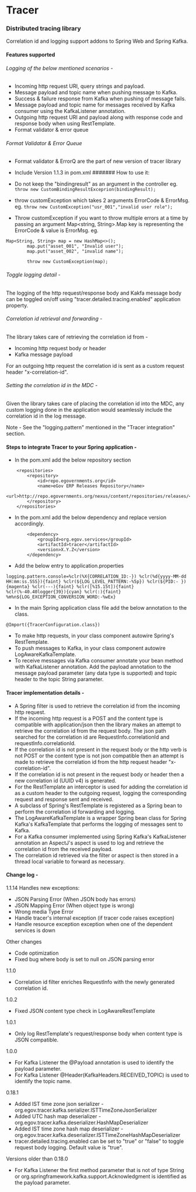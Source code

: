 # Tracer
### Distributed tracing library
Correlation id and logging support addons to Spring Web and Spring Kafka. 

#### Features supported
###### Logging of the below mentioned scenarios -
- Incoming http request URI, query strings and payload.
- Message payload and topic name when pushing message to Kafka.
- Success & failure response from Kafka when pushing of message fails.
- Message payload and topic name for messages received by Kafka consumer using the KafkaListener annotation.
- Outgoing http request URI and payload along with response code and response body when using RestTemplate.
- Format validator & error queue 

###### Format Validator & Error Queue
- Format validator & ErrorQ are the part of new version of tracer library
- Include Version 1.1.3 in pom.xml 
####### How to use it:
- Do not keep the "bindingresult" as an argument in the controller eg. ``` throw new CustomBindingResultExceprion(bindingResult); ```

- throw customException which takes 2 arguments ErrorCode & ErrorMsg. eg. ``` throw new CustomException("usr_001","invalid user role"); ```
- Throw customException if you want to throw multiple errors at a time by passing an argument Map<string, String>.Map key is representing the ErrorCode & value is ErrorMsg. eg. 
```
Map<String, String> map = new HashMap<>();
		map.put("asset_001", "Invalid user");
		map.put("asset_002", "invalid name");
		
		throw new CustomException(map);
```        

###### Toggle logging detail -
The logging of the http request/response body and Kakfa message body can be toggled on/off using 
"tracer.detailed.tracing.enabled" application property.
  
###### Correlation id retrieval and forwarding -
The library takes care of retrieving the correlation id from -
- Incoming http request body or header
- Kafka message payload

For an outgoing http request the correlation id is sent as a custom request header "x-correlation-id".

###### Setting the correlation id in the MDC -
Given the library takes care of placing the correlation id into the MDC, any custom logging done in the 
application would seamlessly include the correlation id in the log message.

Note - See the "logging.pattern" mentioned in the "Tracer integration" section.
  
#### Steps to integrate Tracer to your Spring application -
- In the pom.xml add the below repository section
 ```
     <repositories>
         <repository>
             <id>repo.egovernments.org</id>
             <name>eGov ERP Releases Repository</name>
             <url>http://repo.egovernments.org/nexus/content/repositories/releases/</url>
         </repository>
     </repositories>
 ```
 - In the pom.xml add the below dependency and replace version accordingly.
 ```
         <dependency>
             <groupId>org.egov.services</groupId>
             <artifactId>tracer</artifactId>
             <version>X.Y.Z</version>
         </dependency>
 ```
 - Add the below entry to application.properties
 ```
 logging.pattern.console=%clr(%X{CORRELATION_ID:-}) %clr(%d{yyyy-MM-dd HH:mm:ss.SSS}){faint} %clr(${LOG_LEVEL_PATTERN:-%5p}) %clr(${PID:- }){magenta} %clr(---){faint} %clr([%15.15t]){faint} %clr(%-40.40logger{39}){cyan} %clr(:){faint} %m%n${LOG_EXCEPTION_CONVERSION_WORD:-%wEx}
 ```
 - In the main Spring application class file add the below annotation to the class.
 ```
 @Import({TracerConfiguration.class})
```
 - To make http requests, in your class component autowire Spring's RestTemplate.
 - To push messages to Kafka, in your class component autowire LogAwareKafkaTemplate.
 - To receive messages via Kafka consumer annotate your bean method with KafkaListener annotation. Add the
 payload annotation to the message payload parameter (any data type is supported) and topic header to the topic String
  parameter. 
 
 
#### Tracer implementation details -
- A Spring filter is used to retrieve the correlation id from the incoming http request.
- If the incoming http request is a POST and the content type is compatible with application/json then the library
makes an attempt to retrieve the correlation id from the request body. 
The json path searched for the correlation id are RequestInfo.correlationId and requestInfo.correlationId.
- If the correlation id is not present in the request body or the http verb is not POST or the content type is not json
 compatible then an attempt is made to retrieve the correlation id from the http request header "x-correlation-id".
- If the correlation id is not present in the request body or header then a new correlation id (UUID v4) is generated.
- For the RestTemplate an interceptor is used for adding the correlation id as a custom header 
to the outgoing request, logging the corresponding request and response sent and received.
- A subclass of Spring's RestTemplate is registered as a Spring bean to perform the correlation id forwarding and logging.
- The LogAwareKafkaTemplate is a wrapper Spring bean class for Spring Kafka's KafkaTemplate that performs the logging 
of messages sent to Kafka.
- For a Kafka consumer implemented using Spring Kafka's KafkaListener annotation an AspectJ's aspect is used to log and
 retrieve the correlation id from the received payload.
- The correlation id retrieved via the filter or aspect is then stored in a thread local variable to 
forward as necessary. 
 
#### Change log -

1.1.14
Handles new exceptions:
- JSON Parsing Error (When JSON body has errors)
- JSON Mapping Error (When object type is wrong)
- Wrong media Type Error
- Handle tracer's internal exception (if tracer code raises exception)
- Handle resource exception exception when one of the dependent services is down

Other changes
- Code optimization
- Fixed bug where body is set to null on JSON parsing error

1.1.0
- Correlation id filter enriches RequestInfo with the newly generated correlation id.

1.0.2
- Fixed JSON content type check in LogAwareRestTemplate

1.0.1
- Only log RestTemplate's request/response body when content type is JSON compatible.

1.0.0
- For Kafka Listener the @Payload annotation is used to identify the payload parameter.
- For Kafka Listener @Header(KafkaHeaders.RECEIVED_TOPIC) is used to identify the topic name.

0.18.1
- Added IST time zone json serializer - org.egov.tracer.kafka.serializer.ISTTimeZoneJsonSerializer
- Added UTC hash map deserializer - org.egov.tracer.kafka.deserializer.HashMapDeserializer
- Added IST time zone hash map deserializer - org.egov.tracer.kafka.deserializer.ISTTimeZoneHashMapDeserializer
- tracer.detailed.tracing.enabled can be set to "true" or "false" to toggle request body logging. Default value is "true".

Versions older than 0.18.0
- For Kafka Listener the first method parameter that is not of type 
String or org.springframework.kafka.support.Acknowledgment is identified as the payload parameter.



